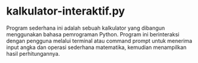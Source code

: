 # kalkulator-interaktif.py
Program sederhana ini adalah sebuah kalkulator yang dibangun menggunakan bahasa pemrograman Python. Program ini berinteraksi dengan pengguna melalui terminal atau command prompt untuk menerima input angka dan operasi sederhana matematika, kemudian menampilkan hasil perhitungannya.
